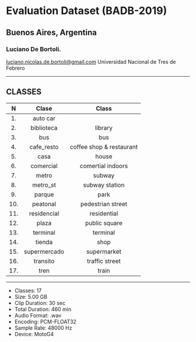 # Evaluation Dataset (BADB-2019)
## Buenos Aires, Argentina 
### Luciano De Bortoli.
luciano.nicolas.de.bortoli@gmail.com
Universidad Nacional de Tres de Febrero

* * *

## CLASSES
N | Clase | Class
| :---: |:---:| :---: |
1. | auto car
2. | biblioteca | library
3. | bus  | bus
4. | cafe_resto  | coffee shop & restaurant
5. | casa  | house
6. | comercial  | comertial indoors
7. | metro  | subway
8. | metro_st  | subway station
9. | parque  | park
10. | peatonal  | pedestrian street
11. | residencial  |  residential
12. | plaza  | public square
13. | terminal  | terminal
14. | tienda  | shop
15. | supermercado  |  supermarket
16. | transito | traffic street
17. | tren | train

* * *

* Classes:          17
* Size:             5.00 GB
* Clip Duration:    30 sec
* Total Duration:   460 min
* Audio Format:     .wav
* Encoding:         PCM-FLOAT32
* Sample Rate:      48000 Hz
* Device:           MotoG4
